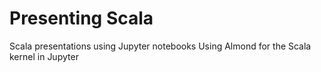 # Presenting Scala

Scala presentations using Jupyter notebooks
Using Almond for the Scala kernel in Jupyter

